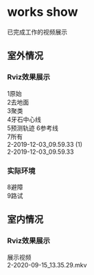 # works show
已完成工作的视频展示
  
## 室外情况  
### Rviz效果展示
1原始  
2去地面  
3聚类  
4牙石中心线  
5预测轨迹
6参考线  
7所有    
2-2019-12-03_09.59.33 (1)  
2-2019-12-03_09.59.33  
### 实际环境  
8避障  
9路试
## 室内情况  
### Rviz效果展示
展示视频  
2-2020-09-15_13.35.29.mkv 
